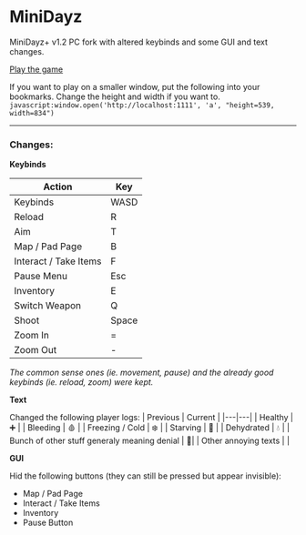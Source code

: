 # MiniDayz
MiniDayz+ v1.2 PC fork with altered keybinds and some GUI and text changes.

<a href='http://localhost:1111'>Play the game</a>

If you want to play on a smaller window, put the following into your bookmarks. Change the height and width if you want to.
`javascript:window.open('http://localhost:1111', 'a', "height=539, width=834")`

---

### Changes:

**Keybinds**

| Action  | Key |
|---|---|
| Keybinds  | WASD |
| Reload  | R |
| Aim  | T |
| Map / Pad Page  | B |
| Interact / Take Items | F |
| Pause Menu | Esc |
| Inventory | E |
| Switch Weapon | Q |
| Shoot | Space | 
| Zoom In | = |
| Zoom Out | - |

*The common sense ones (ie. movement, pause) and the already good keybinds (ie. reload, zoom) were kept.*

**Text**

Changed the following player logs:
| Previous  | Current |
|---|---|
| Healthy  | ➕ |
| Bleeding  | 🩸 |
| Freezing / Cold  | ❄️ |
| Starving | 🍗 |
| Dehydrated | 💧 |
| Bunch of other stuff generaly meaning denial  | 🚫|
| Other annoying texts | <nothing> |


**GUI**

Hid the following buttons (they can still be pressed but appear invisible):
- Map / Pad Page
- Interact / Take Items
- Inventory
- Pause Button
